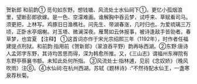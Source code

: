 贺新郎
和前韵①
觅句如东野。想钱塘、风流处士水仙祠下①。更忆小孤烟浪里，望断彭郎欲嫁。是一色、空濛难画。谁解胸中吞云梦，试呼来、草赋看司马。须更把，上林写。鸡豚旧日渔樵社。问先生、带湖春涨，几时归也。为爱琉璃三万顷，正卧水亭烟榭。对玉塔、微澜深夜。雁鹜如云休报事，被诗逢敌手皆勍者。春草梦，也宜夏
【注释】
①这首词亦作于宋光宗绍熙三年（1192年），时作者任福建提点刑狱。和前韵:指用前《贺新郎》（翠浪吞平野）韵再咏西湖。②东野:唐诗人孟郊字东野，其诗均苦思而得，深为韩愈所推。又，《三山志》谓福州东禅院有东野亭蔡襄书额。未知此处何所指。
③风流处士:指林逋，见前《念奴娇》（晚风吹雨）注⑥。④水仙祠:在杭州西湖。苏轼《题林诗》:“不然待配水仙王，一盏寒泉荐秋菊。
